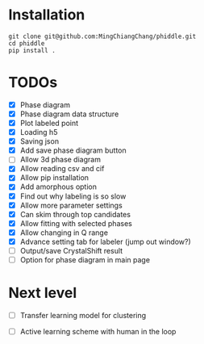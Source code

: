 # Installation
```console
git clone git@github.com:MingChiangChang/phiddle.git
cd phiddle
pip install .
```

# TODOs
- [x] Phase diagram 
- [x] Phase diagram data structure
- [x] Plot labeled point
- [x] Loading h5
- [x] Saving json 
- [x] Add save phase diagram button
- [ ] Allow 3d phase diagram
- [x] Allow reading csv and cif
- [x] Allow pip installation
- [x] Add amorphous option
- [x] Find out why labeling is so slow
- [x] Allow more parameter settings
- [x] Can skim through top candidates
- [x] Allow fitting with selected phases
- [x] Allow changing in Q range
- [x] Advance setting tab for labeler (jump out window?)
- [ ] Output/save CrystalShift result
- [ ] Option for phase diagram in main page

# Next level
- [ ] Transfer learning model for clustering
- [ ] Active learning scheme with human in the loop
 

